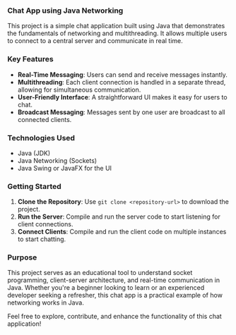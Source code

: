 ### Chat App using Java Networking

This project is a simple chat application built using Java that demonstrates the fundamentals of networking and multithreading. It allows multiple users to connect to a central server and communicate in real time. 

### Key Features

- **Real-Time Messaging**: Users can send and receive messages instantly.
- **Multithreading**: Each client connection is handled in a separate thread, allowing for simultaneous communication.
- **User-Friendly Interface**: A straightforward UI makes it easy for users to chat.
- **Broadcast Messaging**: Messages sent by one user are broadcast to all connected clients.

### Technologies Used

- Java (JDK)
- Java Networking (Sockets)
- Java Swing or JavaFX for the UI

### Getting Started

1. **Clone the Repository**: Use `git clone <repository-url>` to download the project.
2. **Run the Server**: Compile and run the server code to start listening for client connections.
3. **Connect Clients**: Compile and run the client code on multiple instances to start chatting.

### Purpose

This project serves as an educational tool to understand socket programming, client-server architecture, and real-time communication in Java. Whether you're a beginner looking to learn or an experienced developer seeking a refresher, this chat app is a practical example of how networking works in Java.

Feel free to explore, contribute, and enhance the functionality of this chat application!
